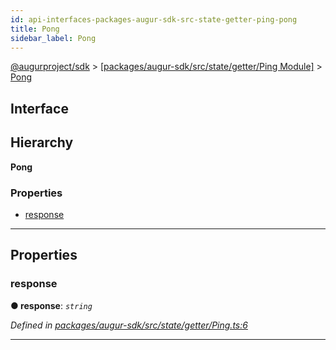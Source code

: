 ```yaml
---
id: api-interfaces-packages-augur-sdk-src-state-getter-ping-pong
title: Pong
sidebar_label: Pong
---
```


[@augurproject/sdk](api-readme.md) > [[packages/augur-sdk/src/state/getter/Ping Module]](api-modules-packages-augur-sdk-src-state-getter-ping-module.md) > [Pong](api-interfaces-packages-augur-sdk-src-state-getter-ping-pong.md)

## Interface

## Hierarchy

**Pong**

### Properties

* [response](api-interfaces-packages-augur-sdk-src-state-getter-ping-pong.md#response)

---

## Properties

<a id="response"></a>

###  response

**● response**: *`string`*

*Defined in [packages/augur-sdk/src/state/getter/Ping.ts:6](https://github.com/AugurProject/augur/blob/a689f5d0f9/packages/augur-sdk/src/state/getter/Ping.ts#L6)*

___

